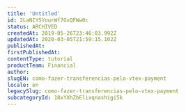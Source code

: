 ```yaml
---
title: 'Untitled'
id: 2LaNIY5YourWf7GvQFWw0c
status: ARCHIVED
createdAt: 2019-05-26T23:46:03.992Z
updatedAt: 2020-03-05T21:59:15.102Z
publishedAt: 
firstPublishedAt: 
contentType: tutorial
productTeam: Financial
author: 
slugEN: como-fazer-transferencias-pelo-vtex-payment
locale: en
legacySlug: como-fazer-transferencias-pelo-vtex-payment
subcategoryId: 18xYXhZbElixqnashigi5k
---
```




